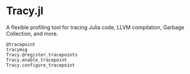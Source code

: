 # Tracy.jl

A flexible profiling tool for tracing Julia code, LLVM compilation, Garbage Collection, and more.

```@docs
@tracepoint
tracymsg
Tracy.@register_tracepoints
Tracy.enable_tracepoint
Tracy.configure_tracepoint
```
